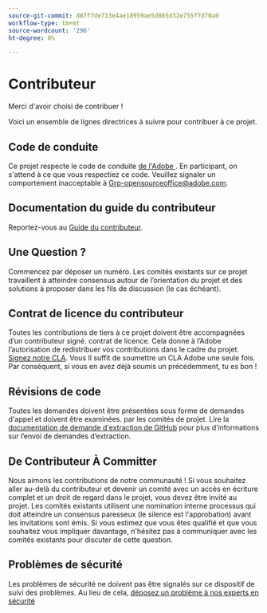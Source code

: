 ```yaml
---
source-git-commit: d87f7de713e4ae18959ae5d865d32e755f7d70a0
workflow-type: tm+mt
source-wordcount: '296'
ht-degree: 0%

---
```

# Contributeur

Merci d&#39;avoir choisi de contribuer !

Voici un ensemble de lignes directrices à suivre pour contribuer à ce projet.

## Code de conduite

Ce projet respecte le code de conduite [de l&#39;Adobe ](code-of-conduct.md). En participant,
on s&#39;attend à ce que vous respectiez ce code. Veuillez signaler un comportement inacceptable à
[Grp-opensourceoffice@adobe.com](mailto:Grp-opensourceoffice@adobe.com).

## Documentation du guide du contributeur

Reportez-vous au [Guide du contributeur](https://docs.adobe.com/content/help/fr-FR/contributor/contributor-guide/introduction.html).

## Une Question ?

Commencez par déposer un numéro. Les comités existants sur ce projet travaillent à atteindre
consensus autour de l’orientation du projet et des solutions à proposer dans les fils de discussion
(le cas échéant).

## Contrat de licence du contributeur

Toutes les contributions de tiers à ce projet doivent être accompagnées d’un contributeur signé.
contrat de licence. Cela donne à l’Adobe l’autorisation de redistribuer vos contributions
dans le cadre du projet. [Signez notre CLA](http://opensource.adobe.com/cla.html). Vous
Il suffit de soumettre un CLA Adobe une seule fois. Par conséquent, si vous en avez déjà soumis un précédemment,
tu es bon !

## Révisions de code

Toutes les demandes doivent être présentées sous forme de demandes d&#39;appel et doivent être examinées.
par les comités de projet. Lire la [documentation de demande d&#39;extraction de GitHub](https://help.github.com/articles/about-pull-requests/)
pour plus d’informations sur l’envoi de demandes d’extraction.

<!--
Lastly, please follow the [pull request template](PULL_REQUEST_TEMPLATE.md) when
submitting a pull request!
-->

## De Contributeur À Committer

Nous aimons les contributions de notre communauté ! Si vous souhaitez aller au-delà du contributeur
et devenir un comité avec un accès en écriture complet et un droit de regard dans le projet, vous devez
être invité au projet. Les comités existants utilisent une nomination interne
processus qui doit atteindre un consensus paresseux (le silence est l&#39;approbation) avant les invitations
sont émis. Si vous estimez que vous êtes qualifié et que vous souhaitez vous impliquer davantage,
n&#39;hésitez pas à communiquer avec les comités existants pour discuter de cette question.

## Problèmes de sécurité

Les problèmes de sécurité ne doivent pas être signalés sur ce dispositif de suivi des problèmes. Au lieu de cela, [déposez un problème à nos experts en sécurité](https://helpx.adobe.com/fr/security/alertus.html)
